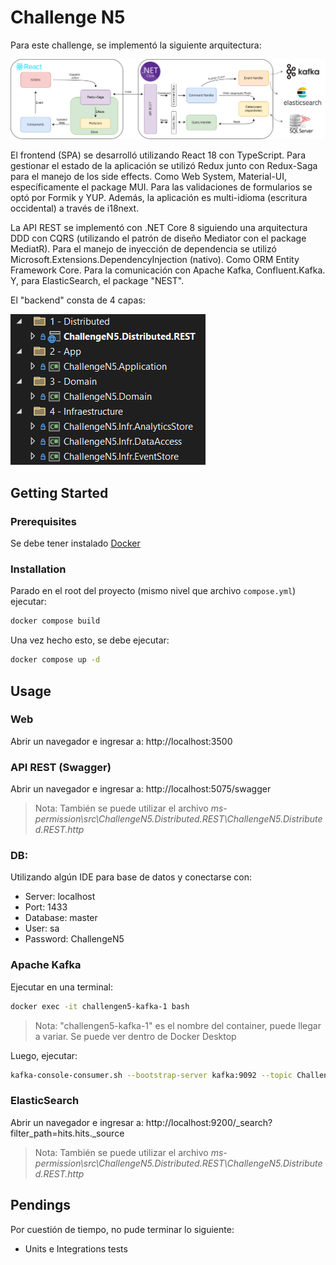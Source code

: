 # Challenge N5

Para este challenge, se implementó la siguiente arquitectura:

![Architecture Diagram](docs/architecture_diagram.png?raw=true "Architecture Diagram")

El frontend (SPA) se desarrolló utilizando React 18 con TypeScript. Para gestionar el estado de la aplicación se utilizó Redux junto con Redux-Saga para el manejo de los side effects. Como Web System, Material-UI, específicamente el package MUI. Para las validaciones de formularios se optó por Formik y YUP. Además, la aplicación es multi-idioma (escritura occidental) a través de i18next.

La API REST se implementó con .NET Core 8 siguiendo una arquitectura DDD con CQRS (utilizando el patrón de diseño Mediator con el package MediatR). Para el manejo de inyección de dependencia se utilizó Microsoft.Extensions.DependencyInjection (nativo). Como ORM Entity Framework Core. Para la comunicación con Apache Kafka, Confluent.Kafka. Y, para ElasticSearch, el package "NEST".

El "backend" consta de 4 capas:

![Architecture Diagram](docs/layers.png?raw=true "Architecture Diagram")

## Getting Started

### Prerequisites

Se debe tener instalado [Docker](https://docs.docker.com/get-docker/)

### Installation

Parado en el root del proyecto (mismo nivel que archivo `compose.yml`) ejecutar:

```sh
docker compose build
```

Una vez hecho esto, se debe ejecutar:

```sh
docker compose up -d
```

## Usage

### Web

Abrir un navegador e ingresar a: http://localhost:3500

### API REST (Swagger)

Abrir un navegador e ingresar a: http://localhost:5075/swagger

> Nota: También se puede utilizar el archivo _ms-permission\src\ChallengeN5.Distributed.REST\ChallengeN5.Distributed.REST.http_

### DB:

Utilizando algún IDE para base de datos y conectarse con:

- Server: localhost
- Port: 1433
- Database: master
- User: sa
- Password: ChallengeN5

### Apache Kafka

Ejecutar en una terminal:

```sh
docker exec -it challengen5-kafka-1 bash
```

> Nota: "challengen5-kafka-1" es el nombre del container, puede llegar a variar. Se puede ver dentro de Docker Desktop

Luego, ejecutar:

```sh
kafka-console-consumer.sh --bootstrap-server kafka:9092 --topic ChallengeN5 --from-beginning
```

### ElasticSearch

Abrir un navegador e ingresar a: http://localhost:9200/\_search?filter_path=hits.hits.\_source

> Nota: También se puede utilizar el archivo _ms-permission\src\ChallengeN5.Distributed.REST\ChallengeN5.Distributed.REST.http_

## Pendings

Por cuestión de tiempo, no pude terminar lo siguiente:

- Units e Integrations tests